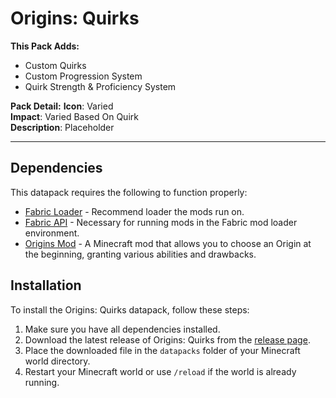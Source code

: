 # Origins: Quirks

**This Pack Adds:**
- Custom Quirks
- Custom Progression System
- Quirk Strength & Proficiency System

**Pack Detail:**
**Icon**: Varied\
**Impact**: Varied Based On Quirk\
**Description**: Placeholder

---
## Dependencies
This datapack requires the following to function properly:
- [Fabric Loader](https://fabricmc.net/) - Recommend loader the mods run on.
- [Fabric API](https://fabricmc.net/use/) - Necessary for running mods in the Fabric mod loader environment.
- [Origins Mod](https://github.com/apace100/origins-fabric) - A Minecraft mod that allows you to choose an Origin at the beginning, granting various abilities and drawbacks.

## Installation
To install the Origins: Quirks datapack, follow these steps:
1. Make sure you have all dependencies installed.
2. Download the latest release of Origins: Quirks from the [release page](https://modrinth.com/datapack/origins-quirks).
3. Place the downloaded file in the `datapacks` folder of your Minecraft world directory.
4. Restart your Minecraft world or use `/reload` if the world is already running.
